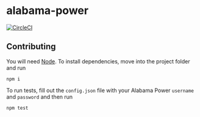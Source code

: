 # alabama-power

[![CircleCI](https://circleci.com/gh/jaredrcleghorn/alabama-power.svg?style=shield)](https://circleci.com/gh/jaredrcleghorn/alabama-power)

## Contributing

You will need [Node](https://nodejs.org/). To install dependencies, move into
the project folder and run

```shell
npm i
```

To run tests, fill out the `config.json` file with your Alabama Power `username`
and `password` and then run

```shell
npm test
```
